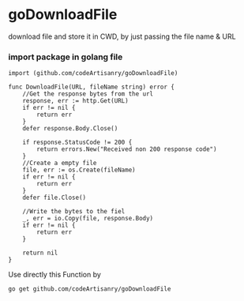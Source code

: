# goDownloadFile
download file and store it in CWD, by just passing the file name &amp; URL

### import package in golang file

```
import (github.com/codeArtisanry/goDownloadFile)
```
```
func DownloadFile(URL, fileName string) error {
	//Get the response bytes from the url
	response, err := http.Get(URL)
	if err != nil {
		return err
	}
	defer response.Body.Close()

	if response.StatusCode != 200 {
		return errors.New("Received non 200 response code")
	}
	//Create a empty file
	file, err := os.Create(fileName)
	if err != nil {
		return err
	}
	defer file.Close()

	//Write the bytes to the fiel
	_, err = io.Copy(file, response.Body)
	if err != nil {
		return err
	}

	return nil
}
```


Use directly this Function by 

```
go get github.com/codeArtisanry/goDownloadFile
```
